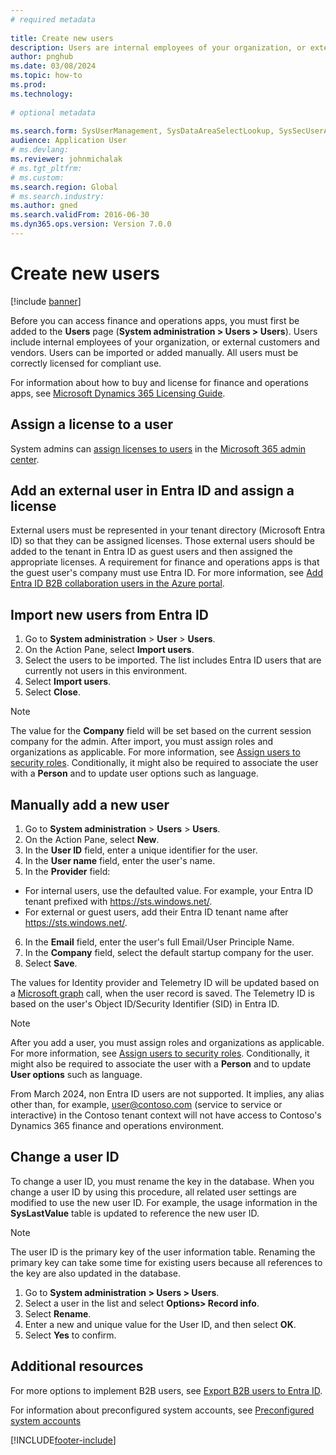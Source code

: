 ```yaml
--- 
# required metadata 
 
title: Create new users
description: Users are internal employees of your organization, or external customers and vendors, who require access to the system to perform their jobs. 
author: pnghub
ms.date: 03/08/2024
ms.topic: how-to 
ms.prod:  
ms.technology:  
 
# optional metadata 
 
ms.search.form: SysUserManagement, SysDataAreaSelectLookup, SysSecUserAddRoles, SysUserMSODSUserImport   
audience: Application User 
# ms.devlang:  
ms.reviewer: johnmichalak
# ms.tgt_pltfrm:  
# ms.custom:  
ms.search.region: Global
# ms.search.industry: 
ms.author: gned
ms.search.validFrom: 2016-06-30 
ms.dyn365.ops.version: Version 7.0.0 
---
```

# Create new users

[!include [banner](../../../finance/includes/banner.md)]

Before you can access finance and operations apps, you must first be added to the **Users** page (**System administration \> Users \> Users**). Users include internal employees of your organization, or external customers and vendors. Users can be imported or added manually. All users must be correctly licensed for compliant use.

For information about how to buy and license for finance and operations apps, see [Microsoft Dynamics 365 Licensing Guide](https://go.microsoft.com/fwlink/?LinkId=866544&amp;clcid=0x409).

## Assign a license to a user
System admins can [assign licenses to users](/office365/admin/subscriptions-and-billing/assign-licenses-to-users) in the [Microsoft 365 admin center](/office365/admin/admin-overview/about-the-admin-center).

## Add an external user in Entra ID and assign a license 
External users must be represented in your tenant directory (Microsoft Entra ID) so that they can be assigned licenses. Those external users should be added to the tenant in Entra ID as guest users and then assigned the appropriate licenses. A requirement for finance and operations apps is that the guest user's company must use Entra ID. For more information, see [Add Entra ID B2B collaboration users in the Azure portal](/azure/active-directory/b2b/add-users-administrator).

## Import new users from Entra ID 
1. Go to **System administration** \> **User** \> **Users**.
2. On the Action Pane, select **Import users**.
3. Select the users to be imported. The list includes Entra ID users that are currently not users in this environment.
4. Select **Import users**.
5. Select **Close**.

> [!NOTE]
> The value for the **Company** field will be set based on the current session company for the admin. After import, you must assign roles and organizations as applicable. For more information, see [Assign users to security roles](assign-users-security-roles.md). Conditionally, it might also be required to associate the user with a **Person** and to update user options such as language.

## Manually add a new user
1. Go to **System administration** \> **Users** \> **Users**.
2. On the Action Pane, select **New**.
3. In the **User ID** field, enter a unique identifier for the user.   
4. In the **User name** field, enter the user's name.  
5. In the **Provider** field:
 - For internal users, use the defaulted value. For example, your Entra ID tenant prefixed with https://sts.windows.net/.  
 - For external or guest users, add their Entra ID tenant name after https://sts.windows.net/.
6. In the **Email** field, enter the user's full Email/User Principle Name.  
7. In the **Company** field, select the default startup company for the user. 
8. Select **Save**.

The values for Identity provider and Telemetry ID will be updated based on a [Microsoft graph](/graph/overview) call, when the user record is saved. The Telemetry ID is based on the user's Object ID/Security Identifier (SID) in Entra ID.

> [!NOTE]
> After you add a user, you must assign roles and organizations as applicable. For more information, see [Assign users to security roles](assign-users-security-roles.md). Conditionally, it might also be required to associate the user with a **Person** and to update **User options** such as language.
> 
> From March 2024, non Entra ID users are not supported. It implies, any alias other than, for example, user@contoso.com (service to service or interactive) in the Contoso tenant context will not have access to Contoso's Dynamics 365 finance and operations environment.


## Change a user ID
To change a user ID, you must rename the key in the database. When you change a user ID by using this procedure, all related user settings are modified to use the new user ID. For example, the usage information in the **SysLastValue** table is updated to reference the new user ID.

> [!NOTE]
> The user ID is the primary key of the user information table. Renaming the primary key can take some time for existing users because all references to the key are also updated in the database. 

1. Go to **System administration \> Users \> Users**.
2. Select a user in the list and select **Options\> Record info**.
3. Select **Rename**.
4. Enter a new and unique value for the User ID, and then select **OK**. 
5. Select **Yes** to confirm.

## Additional resources

For more options to implement B2B users, see [Export B2B users to Entra ID](../../dev-itpro/sysadmin/implement-b2b.md).

For information about preconfigured system accounts, see [Preconfigured system accounts](../../dev-itpro/sysadmin/pre-configured-system-accounts.md)


[!INCLUDE[footer-include](../../../includes/footer-banner.md)]
